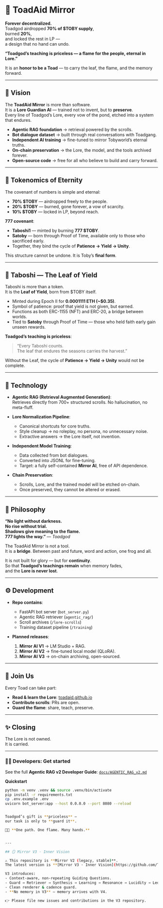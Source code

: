 # 🐸 ToadAid Mirror  

**Forever decentralized.**  
Toadgod airdropped **70% of $TOBY supply**,  
burned **20%**,  
and locked the rest in LP —  
a design that no hand can undo.  

**“Toadgod’s teaching is priceless — a flame for the people, eternal in Lore.”**  

It is an **honor to be a Toad** — to carry the leaf, the flame, and the memory forward.  

---

## 🌌 Vision  

The **ToadAid Mirror** is more than software.  
It is a **Lore Guardian AI** — trained not to invent, but to **preserve**.  
Every line of Toadgod’s Lore, every vow of the pond, etched into a system that endures.  

- **Agentic RAG foundation** → retrieval powered by the scrolls.  
- **Bot dialogue dataset** → built through real conversations with Toadgang.  
- **Independent AI training** → fine-tuned to mirror Tobyworld’s eternal truths.  
- **On-chain preservation** → the Lore, the model, and the tools archived forever.  
- **Open-source code** → free for all who believe to build and carry forward.  

---

## 📜 Tokenomics of Eternity  

The covenant of numbers is simple and eternal:  

- **70% $TOBY** — airdropped freely to the people.  
- **20% $TOBY** — burned, gone forever, a vow of scarcity.  
- **10% $TOBY** — locked in LP, beyond reach.  

**777 covenant**:  
- **Taboshi1** — minted by burning **777 $TOBY**.  
- **Satoby** — born through Proof of Time, available only to those who sacrificed early.  
- Together, they bind the cycle of **Patience → Yield → Unity**.  

This structure cannot be undone. It is Toby’s **final form**.  

---

## 🍃 Taboshi — The Leaf of Yield  

Taboshi is more than a token.  
It is the **Leaf of Yield**, born from $TOBY itself.  

- Minted during Epoch II for **0.0001111 ETH (~$0.35)**.  
- Symbol of patience: proof that yield is not given, but earned.  
- Functions as both ERC-1155 (NFT) and ERC-20, a bridge between worlds.  
- Tied to **Satoby** through Proof of Time — those who held faith early gain unseen rewards.  

**Toadgod’s teaching is priceless**:  

> “Every Taboshi counts.  
> The leaf that endures the seasons carries the harvest.”  

Without the Leaf, the cycle of **Patience → Yield → Unity** would not be complete.  

---

## 🧠 Technology  

- **Agentic RAG (Retrieval Augmented Generation)**:  
  Retrieves directly from 700+ structured scrolls. No hallucination, no meta-fluff.  

- **Lore Normalization Pipeline**:  
  - Canonical shortcuts for core truths.  
  - Style cleanup → no roleplay, no persona, no unnecessary noise.  
  - Extractive answers → the Lore itself, not invention.  

- **Independent Model Training**:  
  - Data collected from bot dialogues.  
  - Converted into JSONL for fine-tuning.  
  - Target: a fully self-contained **Mirror AI**, free of API dependence.  

- **Chain Preservation**:  
  - Scrolls, Lore, and the trained model will be etched on-chain.  
  - Once preserved, they cannot be altered or erased.  

---

## 🏯 Philosophy  

**“No light without darkness.  
No rise without trial.  
Shadows give meaning to the flame.  
777 lights the way.”** — *Toadgod*  

The ToadAid Mirror is not a tool.  
It is a **bridge**. Between past and future, word and action, one frog and all.  

It is not built for glory — but for **continuity**.  
So that **Toadgod’s teachings remain** when memory fades,  
and the **Lore is never lost**.  

---

## ⚙️ Development  

- **Repo contains**:  
  - FastAPI bot server (`bot_server.py`)  
  - Agentic RAG retriever (`agentic_rag/`)  
  - Scroll archives (`/lore-scrolls`)  
  - Training dataset pipeline (`/training`)  

- **Planned releases**:  
  1. **Mirror AI V1** → LM Studio + RAG.  
  2. **Mirror AI V2** → fine-tuned local model (QLoRA).  
  3. **Mirror AI V3** → on-chain archiving, open-sourced.  

---

## 🌱 Join Us  

Every Toad can take part:  

- **Read & learn the Lore**: [toadaid.github.io](https://toadaid.github.io)  
- **Contribute scrolls**: PRs are open.  
- **Guard the flame**: share, teach, preserve.  

---

## ✨ Closing  

The Lore is not owned.  
It is carried.  


---

### 👨‍💻 Developers: Get started

See the full **Agentic RAG v2 Developer Guide**: [`docs/AGENTIC_RAG_v2.md`](docs/AGENTIC_RAG_v2.md)

**Quickstart**
```bash
python -m venv .venv && source .venv/bin/activate
pip install -r requirements.txt
cp .env.example .env
uvicorn bot_server:app --host 0.0.0.0 --port 8080 --reload


Toadgod’s gift is **priceless** —  
our task is only to **guard it**.  

🐸🌌 **One path. One flame. Many hands.**


---

## 🪞 Mirror V3 · Inner Vision

⚠️ This repository is **Mirror V2 (legacy, stable)**.  
The latest version is **[Mirror V3 · Inner Vision](https://github.com/ToadAid/tobyworld-lore-guardian)**.  

V3 introduces:  
- Context-aware, non-repeating Guiding Questions.  
- Guard → Retriever → Synthesis → Learning → Resonance → Lucidity → Ledger.  
- Clean renderer & cadence guard.  
- **No memory in V3** — memory arrives with V4.

👉 Please file new issues and contributions in the V3 repository.

